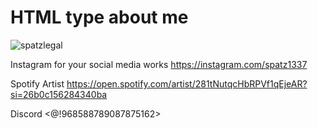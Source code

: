# HTML type about me
![spatzlegal](https://user-images.githubusercontent.com/77550188/178151287-9208328b-e9d9-4de9-9762-6aaf19629119.png)

Instagram for your social media works https://instagram.com/spatz1337

Spotify Artist https://open.spotify.com/artist/281tNutqcHbRPVf1qEjeAR?si=26b0c156284340ba

Discord <@!968588789087875162>
